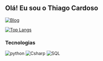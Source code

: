 

## Olá! Eu sou o Thiago Cardoso 

[![Blog](https://img.shields.io/badge/LinkedIn-0077B5?style=for-the-badge&logo=linkedin&logoColor=white)](https://www.linkedin.com/in/thiago-cardoso-21b101133/)

[![Top Langs](https://github-readme-stats.vercel.app/api/top-langs/?username=CafePraThi&layout=compact)](https://github.com/CafePraThi/CafePraThi)

### Tecnologias
<div style="display: inline_block">
<img aligh="center" alt="python" src="https://img.shields.io/badge/Python-3776AB?style=for-the-badge&logo=python&logoColor=white" />

<img aligh="center" alt="Csharp" src="https://img.shields.io/badge/C%23-239120?style=for-the-badge&logo=c-sharp&logoColor=white" />

<img aligh="center" alt="SQL" src="https://img.shields.io/badge/MySQL-005C84?style=for-the-badge&logo=mysql&logoColor=white" />
